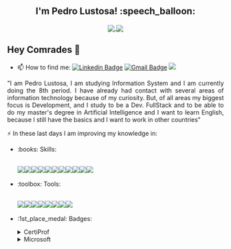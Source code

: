 
<h2 align="center">I'm Pedro Lustosa! :speech_balloon:</h2>

<p align="center">
  <a href="https://github.com/Pedrolustosa/github-readme-stats">
    <img
      align="center"
      height="165"
      src="https://github-readme-stats.vercel.app/api?username=Pedrolustosa&theme=chartreuse-dark&show_icons=true"
    />
  </a>
  
  <a href="https://github.com/Pedrolustosa/github-readme-stats">
    <img
      align="center"
      height="165"
      src="https://github-readme-stats.vercel.app/api/top-langs/?username=Pedrolustosa&&layout=compact&theme=chartreuse-dark"
    />
  </a> 
</p>

## Hey Comrades 👋

* 📫 How to find me: 
[![Linkedin Badge](https://img.shields.io/badge/-Pedro%20Lustosa-0077B5?style=flat-square&logo=Linkedin&logoColor=white&link=https://www.linkedin.com/in/pedro-henrique-lustosa-e-silva-29b827144)](https://www.linkedin.com/in/pedro-henrique-lustosa-e-silva-29b827144) [![Gmail Badge](https://img.shields.io/badge/-pedroeternalss@gmail.com-D14836?style=flat-square&logo=Gmail&logoColor=white&link=mailto:pedroeternalss@gmail.com)](mailto:pedroeternalss@gmail.com)
![](https://komarev.com/ghpvc/?username=Pedrolustosa&color=2ecc71)

<p align="justify">
  "I am Pedro Lustosa, I am studying Information System and I am currently doing the 8th period. I have already had contact with several areas of information technology because of my curiosity. But, of all areas my biggest focus is Development, and I study to be a Dev. FullStack and to be able to do my master's degree in Artificial Intelligence and I want to learn English, because I still have the basics and I want to work in other countries"
</p>

:zap: In these last days I am improving my knowledge in:
<ul>
  <li>:books: Skills:</li>
  <br/>
  <p align="left">
    <img src="https://img.shields.io/badge/C%23-239120?style=for-the-badge&logo=c-sharp&logoColor=white"><img src="https://img.shields.io/badge/.NET-5C2D91?style=for-the-badge&logo=.net&logoColor=white"><img src="https://img.shields.io/badge/CSS-239120?&style=for-the-badge&logo=css3&logoColor=white"><img src="https://img.shields.io/badge/CSS3-1572B6?style=for-the-badge&logo=css3&logoColor=white"><img src="https://img.shields.io/badge/HTML-239120?style=for-the-badge&logo=html5&logoColor=white"><img         src="https://img.shields.io/badge/HTML5-E34F26?style=for-the-badge&logo=html5&logoColor=white"><img src="https://img.shields.io/badge/Bootstrap-563D7C?style=for-the-badge&logo=bootstrap&logoColor=white"><img src="https://img.shields.io/badge/Angular-DD0031?style=for-the-badge&logo=angular&logoColor=white"><img src="https://img.shields.io/badge/React-20232A?style=for-the-badge&logo=react&logoColor=61DAFB"><img src="https://img.shields.io/badge/JavaScript-F7DF1E?style=for-the-badge&logo=javascript&logoColor=black"><img src="https://img.shields.io/badge/TypeScript-007ACC?style=for-the-badge&logo=typescript&logoColor=white">
  </p>
  
  <li>:toolbox: Tools:</li>
  <br/>
  <p align="left">
    <img src="https://img.shields.io/badge/Git-F05032?style=for-the-badge&logo=git&logoColor=white"><img src="https://img.shields.io/badge/Docker-2CA5E0?style=for-the-badge&logo=docker&logoColor=white"><img src="https://img.shields.io/badge/npm-CB3837?style=for-the-badge&logo=npm&logoColor=white"><img src="https://img.shields.io/badge/Visual_Studio-5C2D91?style=for-the-badge&logo=visual%20studio&logoColor=white"><img src="https://img.shields.io/badge/Visual_Studio_Code-0078D4?style=for-the-badge&logo=visual%20studio%20code&logoColor=white"><img src="https://img.shields.io/badge/microsoft%20azure-0089D6?style=for-the-badge&logo=microsoft-azure&logoColor=white"><img src="https://img.shields.io/badge/Microsoft%20SQL%20Sever-CC2927?style=for-the-badge&logo=microsoft%20sql%20server&logoColor=white"><img src="https://img.shields.io/badge/Oracle-F80000?style=for-the-badge&logo=oracle&logoColor=black">
  </p>

  <li>:1st_place_medal: Badges:</li>
  <p align="left">
    <details>
      <summary>CertiProf</summary>
      <img src="images/fundamentos-na-lei-geral-de-protecao-de-dados-lgpdf.png" width="96px">
      <img src="images/kanban-essentials-professional-certificate-kepc.png" width="96px">
      <img src="images/lifelong-learning.png" width="96px">
      <img src="images/scrum-foundation-professional-certificate-sfpc.1.png" width="96px">
      <img src="images/remote-work-and-virtual-collaboration-professional-certificate-rwvcpc.png" width="96px">
    </details>
    <details>
      <summary>Microsoft</summary>
      <img src="images/mta-html5-application-development-fundamentals-certified-2022.png" width="96px">
      <img src="images/mta-introduction-to-programming-using-html-and-css-certified-2021.png" width="96px">
      <img src="images/mta-introduction-to-programming-using-javascript-certified-2022.png" width="96px">
      <img src="images/mta-database-fundamentals-certified-2022.png" width="96px">
      <img src="images/mta-software-development-fundamentals-certified-2022.png" width="96px">
      <img src="images/mta-mobility-and-device-fundamentals-certified-2022.png" width="96px">
    </details>
  </p>
</ul>

